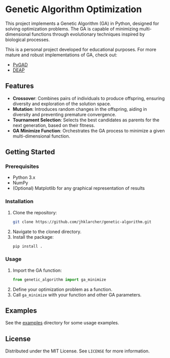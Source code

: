 # Genetic Algorithm Optimization

This project implements a Genetic Algorithm (GA) in Python, designed for solving optimization problems. The GA is capable of minimizing multi-dimensional functions through evolutionary techniques inspired by biological processes.

This is a personal project developed for educational purposes. For more mature and robust implementations of GA, check out:

- [PyGAD](https://github.com/ahmedfgad/GeneticAlgorithmPython)
- [DEAP](https://github.com/DEAP/deap)

## Features

- **Crossover**: Combines pairs of individuals to produce offspring, ensuring diversity and exploration of the solution space.
- **Mutation**: Introduces random changes in the offspring, aiding in diversity and preventing premature convergence.
- **Tournament Selection**: Selects the best candidates as parents for the next generation, based on their fitness.
- **GA Minimize Function**: Orchestrates the GA process to minimize a given multi-dimensional function.

## Getting Started

### Prerequisites

- Python 3.x
- NumPy
- (Optional) Matplotlib for any graphical representation of results

### Installation

1. Clone the repository:
   ```sh
   git clone https://github.com/jhklarcher/genetic-algorithm.git
   ```
2. Navigate to the cloned directory.
3. Install the package:
   ```sh
   pip install .
   ```

### Usage

1. Import the GA function:
   ```python
   from genetic_algorithm import ga_minimize
   ```
2. Define your optimization problem as a function.
3. Call `ga_minimize` with your function and other GA parameters.

## Examples

See the [examples](examples) directory for some usage examples.

## License

Distributed under the MIT License. See `LICENSE` for more information.

